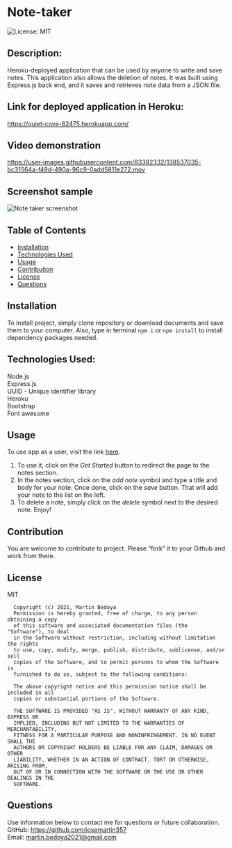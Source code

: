 
# Note-taker
![License: MIT](https://img.shields.io/apm/l/vim-mode?style=for-the-badge)

## Description:
Heroku-deployed application that can be used by anyone to write and save notes. This application also allows the deletion of notes. It was built using Express.js back end, and it saves and retrieves note data from a JSON file.

## Link for deployed application in Heroku:

https://quiet-cove-82475.herokuapp.com/

## Video demonstration

https://user-images.githubusercontent.com/83382332/138537035-bc31564a-f49d-490a-96c9-0add5811e272.mov



## Screenshot sample

![Note taker screenshot](https://user-images.githubusercontent.com/83382332/138537051-3cecf76e-ef61-46d0-88ad-02dc0c4a4282.jpeg)


## Table of Contents
* [Installation](#installation)
* [Technologies Used](#builtwith)
* [Usage](#usage)
* [Contribution](#contribution)
* [License](#license)
* [Questions](#questions)
## Installation
To install project, simply clone repository or download documents and save them to your computer. Also, type in terminal `npm i` or `npm install` to install dependency packages needed.
## Technologies Used:
Node.js
<br/>
Express.js
<br/>
UUID - Unique identifier library
<br/>
Heroku
<br/>
Bootstrap
<br/>
Font awesome
## Usage
To use app as a user, visit the link [here](https://quiet-cove-82475.herokuapp.com/). 
<br/>
1. To use it, click on the *Get Started* button to redirect the page to the notes section. 
2. In the notes section, click on the *add note* symbol and type a title and body for your note. Once done, click on the *save* button. That will add your note to the list on the left.
3. To delete a note, simply click on the *delete* symbol next to the desired note. Enjoy!

## Contribution
You are welcome to contribute to project. Please “fork” it to your Github and work from there.
 
## License
MIT

      Copyright (c) 2021, Martin Bedoya
      Permission is hereby granted, free of charge, to any person obtaining a copy
      of this software and associated documentation files (the "Software"), to deal
      in the Software without restriction, including without limitation the rights
      to use, copy, modify, merge, publish, distribute, sublicense, and/or sell
      copies of the Software, and to permit persons to whom the Software is
      furnished to do so, subject to the following conditions:
      
      The above copyright notice and this permission notice shall be included in all
      copies or substantial portions of the Software.
      
      THE SOFTWARE IS PROVIDED "AS IS", WITHOUT WARRANTY OF ANY KIND, EXPRESS OR
      IMPLIED, INCLUDING BUT NOT LIMITED TO THE WARRANTIES OF MERCHANTABILITY,
      FITNESS FOR A PARTICULAR PURPOSE AND NONINFRINGEMENT. IN NO EVENT SHALL THE
      AUTHORS OR COPYRIGHT HOLDERS BE LIABLE FOR ANY CLAIM, DAMAGES OR OTHER
      LIABILITY, WHETHER IN AN ACTION OF CONTRACT, TORT OR OTHERWISE, ARISING FROM,
      OUT OF OR IN CONNECTION WITH THE SOFTWARE OR THE USE OR OTHER DEALINGS IN THE
      SOFTWARE.
## Questions
Use information below to contact me for questions or future collaboration.
<br/>
GitHub: https://github.com/josemartin357
<br/>
Email: martin.bedoya2021@gmail.com
